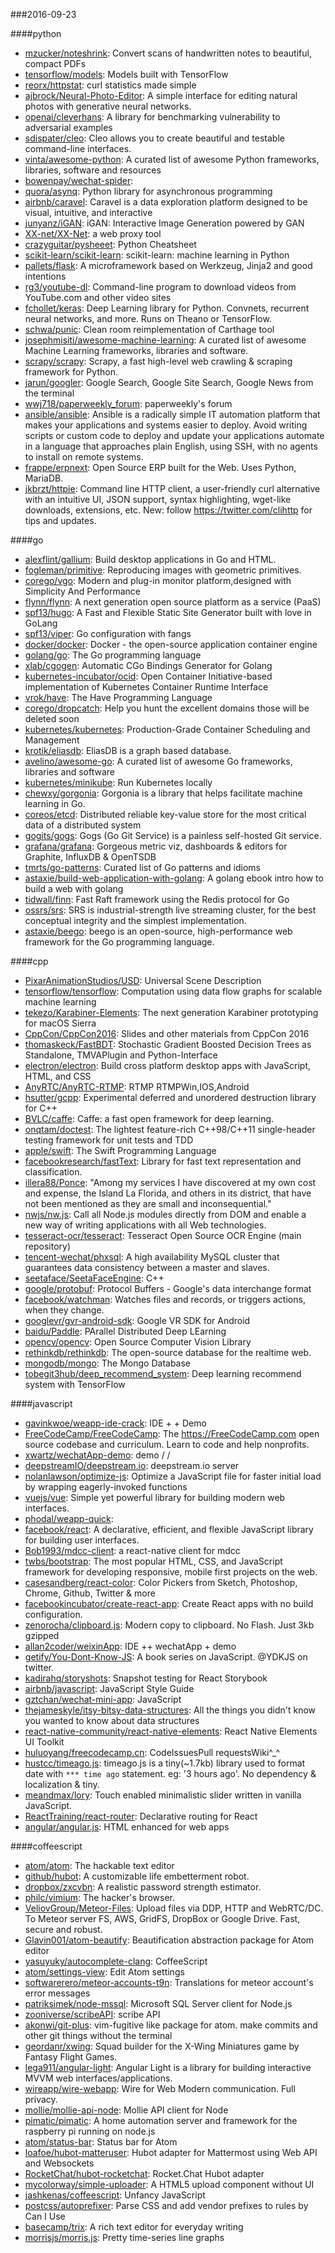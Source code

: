 ###2016-09-23

####python
* [mzucker/noteshrink](https://github.com/mzucker/noteshrink): Convert scans of handwritten notes to beautiful, compact PDFs
* [tensorflow/models](https://github.com/tensorflow/models): Models built with TensorFlow
* [reorx/httpstat](https://github.com/reorx/httpstat): curl statistics made simple
* [ajbrock/Neural-Photo-Editor](https://github.com/ajbrock/Neural-Photo-Editor): A simple interface for editing natural photos with generative neural networks.
* [openai/cleverhans](https://github.com/openai/cleverhans): A library for benchmarking vulnerability to adversarial examples
* [sdispater/cleo](https://github.com/sdispater/cleo): Cleo allows you to create beautiful and testable command-line interfaces.
* [vinta/awesome-python](https://github.com/vinta/awesome-python): A curated list of awesome Python frameworks, libraries, software and resources
* [bowenpay/wechat-spider](https://github.com/bowenpay/wechat-spider): 
* [quora/asynq](https://github.com/quora/asynq): Python library for asynchronous programming
* [airbnb/caravel](https://github.com/airbnb/caravel): Caravel is a data exploration platform designed to be visual, intuitive, and interactive
* [junyanz/iGAN](https://github.com/junyanz/iGAN): iGAN: Interactive Image Generation powered by GAN
* [XX-net/XX-Net](https://github.com/XX-net/XX-Net): a web proxy tool
* [crazyguitar/pysheeet](https://github.com/crazyguitar/pysheeet): Python Cheatsheet
* [scikit-learn/scikit-learn](https://github.com/scikit-learn/scikit-learn): scikit-learn: machine learning in Python
* [pallets/flask](https://github.com/pallets/flask): A microframework based on Werkzeug, Jinja2 and good intentions
* [rg3/youtube-dl](https://github.com/rg3/youtube-dl): Command-line program to download videos from YouTube.com and other video sites
* [fchollet/keras](https://github.com/fchollet/keras): Deep Learning library for Python. Convnets, recurrent neural networks, and more. Runs on Theano or TensorFlow.
* [schwa/punic](https://github.com/schwa/punic): Clean room reimplementation of Carthage tool
* [josephmisiti/awesome-machine-learning](https://github.com/josephmisiti/awesome-machine-learning): A curated list of awesome Machine Learning frameworks, libraries and software.
* [scrapy/scrapy](https://github.com/scrapy/scrapy): Scrapy, a fast high-level web crawling & scraping framework for Python.
* [jarun/googler](https://github.com/jarun/googler): Google Search, Google Site Search, Google News from the terminal
* [wwj718/paperweekly_forum](https://github.com/wwj718/paperweekly_forum): paperweekly's forum
* [ansible/ansible](https://github.com/ansible/ansible): Ansible is a radically simple IT automation platform that makes your applications and systems easier to deploy. Avoid writing scripts or custom code to deploy and update your applications automate in a language that approaches plain English, using SSH, with no agents to install on remote systems.
* [frappe/erpnext](https://github.com/frappe/erpnext): Open Source ERP built for the Web. Uses Python, MariaDB.
* [jkbrzt/httpie](https://github.com/jkbrzt/httpie): Command line HTTP client, a user-friendly curl alternative with an intuitive UI, JSON support, syntax highlighting, wget-like downloads, extensions, etc. New: follow https://twitter.com/clihttp for tips and updates.

####go
* [alexflint/gallium](https://github.com/alexflint/gallium): Build desktop applications in Go and HTML.
* [fogleman/primitive](https://github.com/fogleman/primitive): Reproducing images with geometric primitives.
* [corego/vgo](https://github.com/corego/vgo): Modern and plug-in monitor platform,designed with Simplicity And Performance
* [flynn/flynn](https://github.com/flynn/flynn): A next generation open source platform as a service (PaaS)
* [spf13/hugo](https://github.com/spf13/hugo): A Fast and Flexible Static Site Generator built with love in GoLang
* [spf13/viper](https://github.com/spf13/viper): Go configuration with fangs
* [docker/docker](https://github.com/docker/docker): Docker - the open-source application container engine
* [golang/go](https://github.com/golang/go): The Go programming language
* [xlab/cgogen](https://github.com/xlab/cgogen): Automatic CGo Bindings Generator for Golang
* [kubernetes-incubator/ocid](https://github.com/kubernetes-incubator/ocid): Open Container Initiative-based implementation of Kubernetes Container Runtime Interface
* [vrok/have](https://github.com/vrok/have): The Have Programming Language
* [corego/dropcatch](https://github.com/corego/dropcatch): Help you hunt the excellent domains those will be deleted soon
* [kubernetes/kubernetes](https://github.com/kubernetes/kubernetes): Production-Grade Container Scheduling and Management
* [krotik/eliasdb](https://github.com/krotik/eliasdb): EliasDB is a graph based database.
* [avelino/awesome-go](https://github.com/avelino/awesome-go): A curated list of awesome Go frameworks, libraries and software
* [kubernetes/minikube](https://github.com/kubernetes/minikube): Run Kubernetes locally
* [chewxy/gorgonia](https://github.com/chewxy/gorgonia): Gorgonia is a library that helps facilitate machine learning in Go.
* [coreos/etcd](https://github.com/coreos/etcd): Distributed reliable key-value store for the most critical data of a distributed system
* [gogits/gogs](https://github.com/gogits/gogs): Gogs (Go Git Service) is a painless self-hosted Git service.
* [grafana/grafana](https://github.com/grafana/grafana): Gorgeous metric viz, dashboards & editors for Graphite, InfluxDB & OpenTSDB
* [tmrts/go-patterns](https://github.com/tmrts/go-patterns): Curated list of Go patterns and idioms
* [astaxie/build-web-application-with-golang](https://github.com/astaxie/build-web-application-with-golang): A golang ebook intro how to build a web with golang
* [tidwall/finn](https://github.com/tidwall/finn): Fast Raft framework using the Redis protocol for Go
* [ossrs/srs](https://github.com/ossrs/srs): SRS is industrial-strength live streaming cluster, for the best conceptual integrity and the simplest implementation.
* [astaxie/beego](https://github.com/astaxie/beego): beego is an open-source, high-performance web framework for the Go programming language.

####cpp
* [PixarAnimationStudios/USD](https://github.com/PixarAnimationStudios/USD): Universal Scene Description
* [tensorflow/tensorflow](https://github.com/tensorflow/tensorflow): Computation using data flow graphs for scalable machine learning
* [tekezo/Karabiner-Elements](https://github.com/tekezo/Karabiner-Elements): The next generation Karabiner prototyping for macOS Sierra
* [CppCon/CppCon2016](https://github.com/CppCon/CppCon2016): Slides and other materials from CppCon 2016
* [thomaskeck/FastBDT](https://github.com/thomaskeck/FastBDT): Stochastic Gradient Boosted Decision Trees as Standalone, TMVAPlugin and Python-Interface
* [electron/electron](https://github.com/electron/electron): Build cross platform desktop apps with JavaScript, HTML, and CSS
* [AnyRTC/AnyRTC-RTMP](https://github.com/AnyRTC/AnyRTC-RTMP): RTMP RTMPWin,IOS,Android
* [hsutter/gcpp](https://github.com/hsutter/gcpp): Experimental deferred and unordered destruction library for C++
* [BVLC/caffe](https://github.com/BVLC/caffe): Caffe: a fast open framework for deep learning.
* [onqtam/doctest](https://github.com/onqtam/doctest): The lightest feature-rich C++98/C++11 single-header testing framework for unit tests and TDD
* [apple/swift](https://github.com/apple/swift): The Swift Programming Language
* [facebookresearch/fastText](https://github.com/facebookresearch/fastText): Library for fast text representation and classification.
* [illera88/Ponce](https://github.com/illera88/Ponce): "Among my services I have discovered at my own cost and expense, the Island La Florida, and others in its district, that have not been mentioned as they are small and inconsequential."
* [nwjs/nw.js](https://github.com/nwjs/nw.js): Call all Node.js modules directly from DOM and enable a new way of writing applications with all Web technologies.
* [tesseract-ocr/tesseract](https://github.com/tesseract-ocr/tesseract): Tesseract Open Source OCR Engine (main repository)
* [tencent-wechat/phxsql](https://github.com/tencent-wechat/phxsql): A high availability MySQL cluster that guarantees data consistency between a master and slaves.
* [seetaface/SeetaFaceEngine](https://github.com/seetaface/SeetaFaceEngine): C++
* [google/protobuf](https://github.com/google/protobuf): Protocol Buffers - Google's data interchange format
* [facebook/watchman](https://github.com/facebook/watchman): Watches files and records, or triggers actions, when they change.
* [googlevr/gvr-android-sdk](https://github.com/googlevr/gvr-android-sdk): Google VR SDK for Android
* [baidu/Paddle](https://github.com/baidu/Paddle): PArallel Distributed Deep LEarning
* [opencv/opencv](https://github.com/opencv/opencv): Open Source Computer Vision Library
* [rethinkdb/rethinkdb](https://github.com/rethinkdb/rethinkdb): The open-source database for the realtime web.
* [mongodb/mongo](https://github.com/mongodb/mongo): The Mongo Database
* [tobegit3hub/deep_recommend_system](https://github.com/tobegit3hub/deep_recommend_system): Deep learning recommend system with TensorFlow

####javascript
* [gavinkwoe/weapp-ide-crack](https://github.com/gavinkwoe/weapp-ide-crack): IDE +  + Demo
* [FreeCodeCamp/FreeCodeCamp](https://github.com/FreeCodeCamp/FreeCodeCamp): The https://FreeCodeCamp.com open source codebase and curriculum. Learn to code and help nonprofits.
* [xwartz/wechatApp-demo](https://github.com/xwartz/wechatApp-demo):  demo /  / 
* [deepstreamIO/deepstream.io](https://github.com/deepstreamIO/deepstream.io): deepstream.io server
* [nolanlawson/optimize-js](https://github.com/nolanlawson/optimize-js): Optimize a JavaScript file for faster initial load by wrapping eagerly-invoked functions
* [vuejs/vue](https://github.com/vuejs/vue): Simple yet powerful library for building modern web interfaces.
* [phodal/weapp-quick](https://github.com/phodal/weapp-quick): 
* [facebook/react](https://github.com/facebook/react): A declarative, efficient, and flexible JavaScript library for building user interfaces.
* [Bob1993/mdcc-client](https://github.com/Bob1993/mdcc-client): a react-native client for mdcc
* [twbs/bootstrap](https://github.com/twbs/bootstrap): The most popular HTML, CSS, and JavaScript framework for developing responsive, mobile first projects on the web.
* [casesandberg/react-color](https://github.com/casesandberg/react-color):  Color Pickers from Sketch, Photoshop, Chrome, Github, Twitter & more
* [facebookincubator/create-react-app](https://github.com/facebookincubator/create-react-app): Create React apps with no build configuration.
* [zenorocha/clipboard.js](https://github.com/zenorocha/clipboard.js):  Modern copy to clipboard. No Flash. Just 3kb gzipped 
* [allan2coder/weixinApp](https://github.com/allan2coder/weixinApp):  IDE ++ wechatApp + demo
* [getify/You-Dont-Know-JS](https://github.com/getify/You-Dont-Know-JS): A book series on JavaScript. @YDKJS on twitter.
* [kadirahq/storyshots](https://github.com/kadirahq/storyshots): Snapshot testing for React Storybook
* [airbnb/javascript](https://github.com/airbnb/javascript): JavaScript Style Guide
* [gztchan/wechat-mini-app](https://github.com/gztchan/wechat-mini-app): JavaScript
* [thejameskyle/itsy-bitsy-data-structures](https://github.com/thejameskyle/itsy-bitsy-data-structures):  All the things you didn't know you wanted to know about data structures
* [react-native-community/react-native-elements](https://github.com/react-native-community/react-native-elements): React Native Elements UI Toolkit
* [huluoyang/freecodecamp.cn](https://github.com/huluoyang/freecodecamp.cn): CodeIssuesPull requestsWiki^_^
* [hustcc/timeago.js](https://github.com/hustcc/timeago.js):   timeago.js is a tiny(~1.7kb) library used to format date with `*** time ago` statement. eg: '3 hours ago'. No dependency & localization & tiny.
* [meandmax/lory](https://github.com/meandmax/lory):  Touch enabled minimalistic slider written in vanilla JavaScript.
* [ReactTraining/react-router](https://github.com/ReactTraining/react-router): Declarative routing for React
* [angular/angular.js](https://github.com/angular/angular.js): HTML enhanced for web apps

####coffeescript
* [atom/atom](https://github.com/atom/atom): The hackable text editor
* [github/hubot](https://github.com/github/hubot): A customizable life embetterment robot.
* [dropbox/zxcvbn](https://github.com/dropbox/zxcvbn): A realistic password strength estimator.
* [philc/vimium](https://github.com/philc/vimium): The hacker's browser.
* [VeliovGroup/Meteor-Files](https://github.com/VeliovGroup/Meteor-Files): Upload files via DDP, HTTP and WebRTC/DC. To Meteor server FS, AWS, GridFS, DropBox or Google Drive. Fast, secure and robust.
* [Glavin001/atom-beautify](https://github.com/Glavin001/atom-beautify):  Beautification abstraction package for Atom editor
* [yasuyuky/autocomplete-clang](https://github.com/yasuyuky/autocomplete-clang): CoffeeScript
* [atom/settings-view](https://github.com/atom/settings-view): Edit Atom settings
* [softwarerero/meteor-accounts-t9n](https://github.com/softwarerero/meteor-accounts-t9n): Translations for meteor account's error messages
* [patriksimek/node-mssql](https://github.com/patriksimek/node-mssql): Microsoft SQL Server client for Node.js
* [zooniverse/scribeAPI](https://github.com/zooniverse/scribeAPI): scribe API
* [akonwi/git-plus](https://github.com/akonwi/git-plus): vim-fugitive like package for atom. make commits and other git things without the terminal
* [geordanr/xwing](https://github.com/geordanr/xwing): Squad builder for the X-Wing Miniatures game by Fantasy Flight Games.
* [lega911/angular-light](https://github.com/lega911/angular-light): Angular Light is a library for building interactive MVVM web interfaces/applications.
* [wireapp/wire-webapp](https://github.com/wireapp/wire-webapp):  Wire for Web  Modern communication. Full privacy.
* [mollie/mollie-api-node](https://github.com/mollie/mollie-api-node): Mollie API client for Node
* [pimatic/pimatic](https://github.com/pimatic/pimatic): A home automation server and framework for the raspberry pi running on node.js
* [atom/status-bar](https://github.com/atom/status-bar): Status bar for Atom
* [loafoe/hubot-matteruser](https://github.com/loafoe/hubot-matteruser): Hubot adapter for Mattermost using Web API and Websockets
* [RocketChat/hubot-rocketchat](https://github.com/RocketChat/hubot-rocketchat): Rocket.Chat Hubot adapter
* [mycolorway/simple-uploader](https://github.com/mycolorway/simple-uploader): A HTML5 upload component without UI
* [jashkenas/coffeescript](https://github.com/jashkenas/coffeescript): Unfancy JavaScript
* [postcss/autoprefixer](https://github.com/postcss/autoprefixer): Parse CSS and add vendor prefixes to rules by Can I Use
* [basecamp/trix](https://github.com/basecamp/trix): A rich text editor for everyday writing
* [morrisjs/morris.js](https://github.com/morrisjs/morris.js): Pretty time-series line graphs
